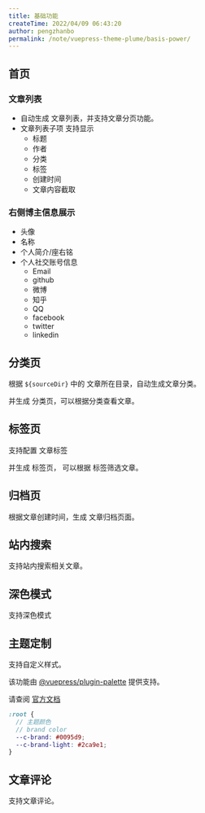 ```yaml
---
title: 基础功能
createTime: 2022/04/09 06:43:20
author: pengzhanbo
permalink: /note/vuepress-theme-plume/basis-power/
---
```


## 首页

### 文章列表

- 自动生成 文章列表，并支持文章分页功能。
- 文章列表子项 支持显示
  - 标题
  - 作者
  - 分类
  - 标签
  - 创建时间
  - 文章内容截取

### 右侧博主信息展示
- 头像
- 名称
- 个人简介/座右铭
- 个人社交账号信息
  - Email
  - github
  - 微博
  - 知乎
  - QQ
  - facebook
  - twitter
  - linkedin

## 分类页

根据 `${sourceDir}` 中的 文章所在目录，自动生成文章分类。

并生成 分类页，可以根据分类查看文章。

## 标签页

支持配置 文章标签

并生成 标签页， 可以根据 标签筛选文章。

## 归档页

根据文章创建时间，生成 文章归档页面。

## 站内搜索

支持站内搜索相关文章。

## 深色模式

支持深色模式

## 主题定制

支持自定义样式。

该功能由 [@vuepress/plugin-palette](https://v2.vuepress.vuejs.org/zh/reference/plugin/palette.html) 提供支持。 

请查阅 [官方文档](https://v2.vuepress.vuejs.org/zh/reference/plugin/palette.html)

``` scss
:root {
  // 主题颜色
  // brand color
  --c-brand: #0095d9;
  --c-brand-light: #2ca9e1;
}
```

## 文章评论

支持文章评论。

